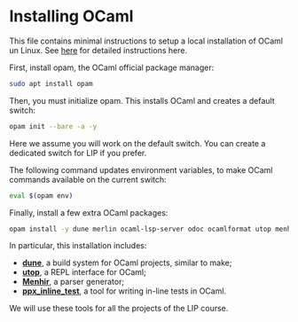 # Installing OCaml

This file contains minimal instructions to setup a local installation of OCaml un Linux.
See [here](https://ocaml.org/docs/up-and-running) for detailed instructions here.

First, install opam, the OCaml official package manager:
```bash
sudo apt install opam
```
Then, you must initialize opam. This installs OCaml and creates a default switch:
```bash
opam init --bare -a -y
```
Here we assume you will work on the default switch. You can create a dedicated switch for LIP if you prefer.

The following command updates environment variables, to make OCaml commands available on the current switch:
```bash
eval $(opam env)
```

Finally, install a few extra OCaml packages:
```bash
opam install -y dune merlin ocaml-lsp-server odoc ocamlformat utop menhir ppx_inline_test
```
In particular, this installation includes:
- [**dune**](https://dune.readthedocs.io/), a build system for OCaml projects, similar to make;
- [**utop**](https://opam.ocaml.org/blog/about-utop/), a REPL interface for OCaml;
- [**Menhir**](http://gallium.inria.fr/~fpottier/menhir/), a parser generator;
- [**ppx_inline_test**](https://github.com/janestreet/ppx_inline_test), a tool for writing in-line tests in OCaml.

We will use these tools for all the projects of the LIP course.
